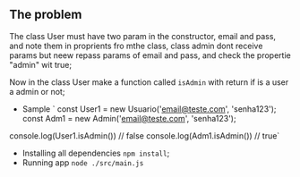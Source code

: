 ## The problem

The class User must have two param in the constructor, email and pass, and note them in proprients fro mthe class, class admin dont receive params but neew repass params of email and pass, and check the propertie "admin" wit true;

Now in the class User make a function called `isAdmin` with return if is a user a admin or not;

- Sample
`
const User1 = new Usuario('email@teste.com', 'senha123');
const Adm1 = new Admin('email@teste.com', 'senha123');

console.log(User1.isAdmin()) // false
console.log(Adm1.isAdmin()) // true`

- Installing all dependencies `npm install`;
- Running app `node ./src/main.js`
